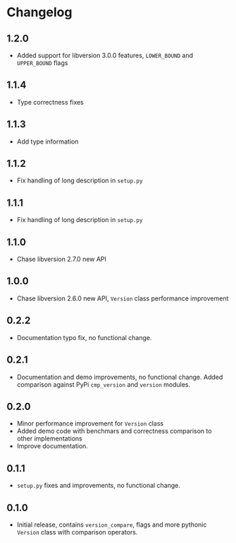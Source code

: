 # Changelog

## 1.2.0

* Added support for libversion 3.0.0 features, `LOWER_BOUND` and
  `UPPER_BOUND` flags

## 1.1.4

* Type correctness fixes

## 1.1.3

* Add type information

## 1.1.2

* Fix handling of long description in `setup.py`

## 1.1.1

* Fix handling of long description in `setup.py`

## 1.1.0

* Chase libversion 2.7.0 new API

## 1.0.0

* Chase libversion 2.6.0 new API, `Version` class performance
  improvement

## 0.2.2

* Documentation typo fix, no functional change.

## 0.2.1

* Documentation and demo improvements, no functional change.
  Added comparison against PyPi `cmp_version` and `version`
  modules.

## 0.2.0

* Minor performance improvement for `Version` class
* Added demo code with benchmars and correctness comparison
  to other implementations
* Improve documentation.

## 0.1.1

* `setup.py` fixes and improvements, no functional change.

## 0.1.0

* Initial release, contains `version_compare`, flags and more
  pythonic `Version` class with comparison operators.
